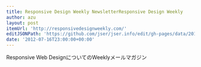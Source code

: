 ```yaml
---
title: Responsive Design Weekly NewsletterResponsive Design Weekly
author: azu
layout: post
itemUrl: 'http://responsivedesignweekly.com/'
editJSONPath: 'https://github.com/jser/jser.info/edit/gh-pages/data/2012/07/index.json'
date: '2012-07-16T23:00:00+00:00'
---
```

Responsive Web DesignについてのWeeklyメールマガジン
